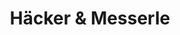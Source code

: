 ---
title: "Häcker & Messerle"
url: /geislingen-an-der-steige/haecker-und-messerle/
shop: Metzgerei
---